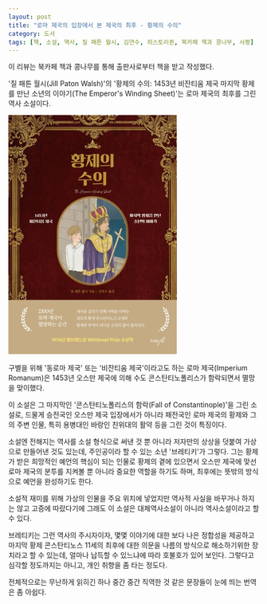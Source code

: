 ```yaml
---
layout: post
title: "로마 제국의 입장에서 본 제국의 최후 - 황제의 수의"
category: 도서
tags: [책, 소설, 역사, 질 패튼 월시, 김연수, 히스토리퀸, 북카페 책과 콩나무, 서평]
---
```


<div class="ftc-ad-notice">
이 리뷰는 북카페 책과 콩나무를 통해 출판사로부터 책을 받고 작성했다.
</div>



'질 패튼 월시(Jill Paton Walsh)'의
'황제의 수의: 1453년 비잔티움 제국 마지막 황제를 만난 소년의 이야기(The Emperor's Winding Sheet)'는
로마 제국의 최후를 그린 역사 소설이다.

![표지](/images/book/the-emperors-winding-sheet-book.jpg)

구별을 위해 '동로마 제국' 또는 '비잔티움 제국'이라고도 하는 로마 제국(Imperium Romanum)은
1453년 오스만 제국에 의해 수도 콘스탄티노폴리스가 함락되면서 멸망을 맞이했다.

이 소설은 그 마지막인 '콘스탄티노폴리스의 함락(Fall of Constantinople)'을 그린 소설로,
드물게 승전국인 오스만 제국 입장에서가 아니라
패전국인 로마 제국의 황제와 그의 주변 인물, 특히 용병대인 바랑인 친위대의 활약 등을 그린 것이 특징이다.

소설엔 전해지는 역사를 소설 형식으로 써낸 것 뿐 아니라
저자만의 상상을 덧붙여 가상으로 만들어낸 것도 있는데,
주인공이라 할 수 있는 소년 '브레티키'가 그렇다.
그는 황제가 받은 희망적인 예언의 핵심이 되는 인물로
황제의 곁에 있으면서 오스만 제국에 맞선 로마 제국의 분투를 지켜볼 뿐 아니라
중요한 역할을 하기도 하며,
최후에는 뜻밖의 방식으로 예언을 완성하기도 한다.

소설적 재미를 위해 가상의 인물을 주요 위치에 넣었지만
역사적 사실을 바꾸거나 하지는 않고 고증에 따랐다기에
그래도 이 소설은 대체역사소설이 아니라 역사소설이라고 할 수 있다.

브레티키는 그런 역사의 주시자이자,
몇몇 이야기에 대한 보다 나은 정합성을 제공하고
마지막 황제 콘스탄티노스 11세의 최후에 대한 의문을
나름의 방식으로 해소하기위한 장치라고 할 수 있는데,
얼마나 납득할 수 있느냐에 따라 호불호가 있어 보인다.
그렇다고 심각할 정도까지는 아니고, 개인 취향을 좀 타는 정도다.

전체적으로는 무난하게 읽히긴 하나
중간 중간 직역한 것 같은 문장들이 눈에 띄는 번역은 좀 아쉽다.
